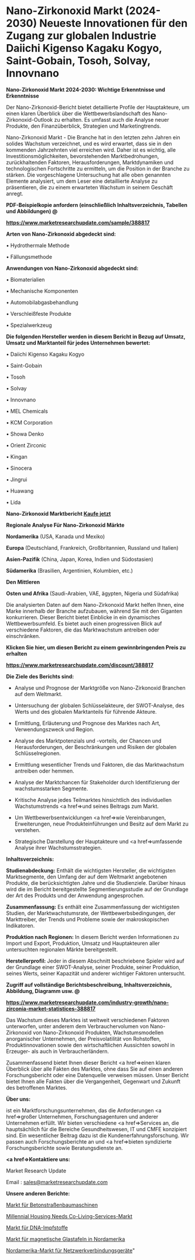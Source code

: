 # Nano-Zirkonoxid Markt (2024-2030) Neueste Innovationen für den Zugang zur globalen Industrie Daiichi Kigenso Kagaku Kogyo, Saint-Gobain, Tosoh, Solvay, Innovnano

<strong>Nano-Zirkonoxid Markt 2024-2030: Wichtige Erkenntnisse und Erkenntnisse</strong>

Der Nano-Zirkonoxid-Bericht bietet detaillierte Profile der Hauptakteure, um einen klaren Überblick über die Wettbewerbslandschaft des Nano-Zirkonoxid-Outlook zu erhalten. Es umfasst auch die Analyse neuer Produkte, den Finanzüberblick, Strategien und Marketingtrends.

Nano-Zirkonoxid Markt - Die Branche hat in den letzten zehn Jahren ein solides Wachstum verzeichnet, und es wird erwartet, dass sie in den kommenden Jahrzehnten viel erreichen wird. Daher ist es wichtig, alle Investitionsmöglichkeiten, bevorstehenden Marktbedrohungen, zurückhaltenden Faktoren, Herausforderungen, Marktdynamiken und technologischen Fortschritte zu ermitteln, um die Position in der Branche zu stärken. Die vorgeschlagene Untersuchung hat alle oben genannten Elemente analysiert, um dem Leser eine detaillierte Analyse zu präsentieren, die zu einem erwarteten Wachstum in seinem Geschäft anregt.



<strong><b>PDF-Beispielkopie anfordern (einschließlich Inhaltsverzeichnis, Tabellen und Abbildungen) @ </b></strong>

<strong><a href=https://www.marketresearchupdate.com/sample/388817>

<strong>https://www.marketresearchupdate.com/sample/388817</u></a></strong></strong>



<strong>Arten von Nano-Zirkonoxid abgedeckt sind:</strong>

• Hydrothermale Methode

• Fällungsmethode



<strong>Anwendungen von Nano-Zirkonoxid abgedeckt sind:</strong>

• Biomaterialien

• Mechanische Komponenten

• Automobilabgasbehandlung

• Verschleißfeste Produkte

• Spezialwerkzeug



<strong>Die folgenden Hersteller werden in diesem Bericht in Bezug auf Umsatz, Umsatz und Marktanteil für jedes Unternehmen bewertet:</strong>

• Daiichi Kigenso Kagaku Kogyo

• Saint-Gobain

• Tosoh

• Solvay

• Innovnano

• MEL Chemicals

• KCM Corporation

• Showa Denko

• Orient Zirconic

• Kingan

• Sinocera

• Jingrui

• Huawang

• Lida



<strong>Nano-Zirkonoxid Marktbericht <a href=https://www.marketresearchupdate.com/buynow/388817>Kaufe jetzt</a></strong>



<strong>Regionale Analyse Für Nano-Zirkonoxid Märkte</strong>



<strong>Nordamerika</strong> (USA, Kanada und Mexiko)



<strong>Europa</strong> (Deutschland, Frankreich, Großbritannien, Russland und Italien)



<strong>Asien-Pazifik</strong> (China, Japan, Korea, Indien und Südostasien)



<strong>Südamerika</strong> (Brasilien, Argentinien, Kolumbien, etc.)



<strong>Den Mittleren</strong> 

<strong>Osten und Afrika</strong> (Saudi-Arabien, VAE, ägypten, Nigeria und Südafrika)

Die analysierten Daten auf dem Nano-Zirkonoxid Markt helfen Ihnen, eine Marke innerhalb der Branche aufzubauen, während Sie mit den Giganten konkurrieren. Dieser Bericht bietet Einblicke in ein dynamisches Wettbewerbsumfeld. Es bietet auch einen progressiven Blick auf verschiedene Faktoren, die das Marktwachstum antreiben oder einschränken.



<strong>Klicken Sie hier, um diesen Bericht zu einem gewinnbringenden Preis zu erhalten
</strong>

<strong><a href=https://www.marketresearchupdate.com/discount/388817>https://www.marketresearchupdate.com/discount/388817</b></u></strong></a>



<strong>Die Ziele des Berichts sind:</strong>

- Analyse und Prognose der Marktgröße von Nano-Zirkonoxid Branchen auf dem Weltmarkt.

- Untersuchung der globalen Schlüsselakteure, der SWOT-Analyse, des Werts und des globalen Marktanteils für führende Akteure.

- Ermittlung, Erläuterung und Prognose des Marktes nach Art, Verwendungszweck und Region.

- Analyse des Marktpotenzials und -vorteils, der Chancen und Herausforderungen, der Beschränkungen und Risiken der globalen Schlüsselregionen.

- Ermittlung wesentlicher Trends und Faktoren, die das Marktwachstum antreiben oder hemmen.

- Analyse der Marktchancen für Stakeholder durch Identifizierung der wachstumsstarken Segmente.

- Kritische Analyse jedes Teilmarktes hinsichtlich des individuellen Wachstumstrends <a href=>und</a> seines Beitrags zum Markt.

- Um Wettbewerbsentwicklungen <a href=>wie</a> Vereinbarungen, Erweiterungen, neue Produkteinführungen und Besitz auf dem Markt zu verstehen.

- Strategische Darstellung der Hauptakteure und <a href=>umfas</a>sende Analyse ihrer Wachstumsstrategien.



<strong>Inhaltsverzeichnis:</strong>



<strong>Studienabdeckung:</strong> Enthält die wichtigsten Hersteller, die wichtigsten Marktsegmente, den Umfang der auf dem Weltmarkt angebotenen Produkte, die berücksichtigten Jahre und die Studienziele. Darüber hinaus wird die im Bericht bereitgestellte Segmentierungsstudie auf der Grundlage der Art des Produkts und der Anwendung angesprochen.



<strong>Zusammenfassung:</strong> Es enthält eine Zusammenfassung der wichtigsten Studien, der Marktwachstumsrate, der Wettbewerbsbedingungen, der Markttreiber, der Trends und Probleme sowie der makroskopischen Indikatoren.



<strong>Produktion nach Regionen:</strong> In diesem Bericht werden Informationen zu Import und Export, Produktion, Umsatz und Hauptakteuren aller untersuchten regionalen Märkte bereitgestellt.



<strong>Herstellerprofil:</strong> Jeder in diesem Abschnitt beschriebene Spieler wird auf der Grundlage einer SWOT-Analyse, seiner Produkte, seiner Produktion, seines Werts, seiner Kapazität und anderer wichtiger Faktoren untersucht.



<strong><b>Zugriff auf vollständige Berichtsbeschreibung, Inhaltsverzeichnis, Abbildung, Diagramm usw. @ </b></strong>

<strong><a href=https://www.marketresearchupdate.com/industry-growth/nano-zirconia-market-statistices-388817>https://www.marketresearchupdate.com/industry-growth/nano-zirconia-market-statistices-388817</a></strong>

Das Wachstum dieses Marktes ist weltweit verschiedenen Faktoren unterworfen, unter anderem dem Verbrauchervolumen von Nano-Zirkonoxid von Nano-Zirkonoxid Produkten, Wachstumsmodellen anorganischer Unternehmen, der Preisvolatilität von Rohstoffen, Produktinnovationen sowie den wirtschaftlichen Aussichten sowohl in Erzeuger- als auch in Verbraucherländern.

Zusammenfassend bietet Ihnen dieser Bericht <a href=>einen</a> klaren Überblick über alle Fakten des Marktes, ohne dass Sie auf einen anderen Forschungsbericht oder eine Datenquelle verweisen müssen. Unser Bericht bietet Ihnen alle Fakten über die Vergangenheit, Gegenwart und Zukunft des betroffenen Marktes.



<strong>Über uns:</strong>

 ist ein Marktforschungsunternehmen, das die Anforderungen <a href=>großer</a> Unternehmen, Forschungsagenturen und anderer Unternehmen erfüllt. Wir bieten verschiedene <a href=>Services</a> an, die hauptsächlich für die Bereiche Gesundheitswesen, IT und CMFE konzipiert sind. Ein wesentlicher Beitrag dazu ist die Kundenerfahrungsforschung. Wir passen auch Forschungsberichte an und <a href=>bieten</a> syndizierte Forschungsberichte sowie Beratungsdienste an.



<strong><a href=>Kontaktiere uns:</a></strong>

Market Research Update

Email : sales@marketresearchupdate.com



<strong>Unsere anderen Berichte:</strong>

<a href=https://www.linkedin.com/pulse/concrete-road-construction-equipment-market-expected>Markt für Betonstraßenbaumaschinen</a>

<a href=https://www.linkedin.com/pulse/millennial-housing-needs-co-living-services-market-1f>Millennial Housing Needs Co-Living-Services-Markt</a>

<a href=https://www.linkedin.com/pulse/dna-vaccines-market-2023-remarking-enormous-growth>Markt für DNA-Impfstoffe</a>

<a href=https://www.linkedin.com/pulse/north-america-magnetic-glass-boards-market-2023>Markt für magnetische Glastafeln in Nordamerika</a>

<a href=https://www.linkedin.com/pulse/north-america-network-connection-device-market-continues>Nordamerika-Markt für Netzwerkverbindungsgeräte</a>"
